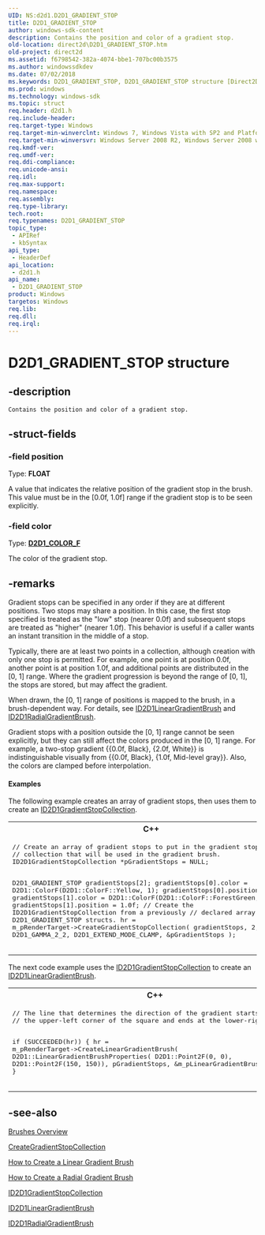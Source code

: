 ```yaml
---
UID: NS:d2d1.D2D1_GRADIENT_STOP
title: D2D1_GRADIENT_STOP
author: windows-sdk-content
description: Contains the position and color of a gradient stop.
old-location: direct2d\D2D1_GRADIENT_STOP.htm
old-project: direct2d
ms.assetid: f6798542-382a-4074-bbe1-707bc00b3575
ms.author: windowssdkdev
ms.date: 07/02/2018
ms.keywords: D2D1_GRADIENT_STOP, D2D1_GRADIENT_STOP structure [Direct2D], d2d1/D2D1_GRADIENT_STOP, direct2d.D2D1_GRADIENT_STOP
ms.prod: windows
ms.technology: windows-sdk
ms.topic: struct
req.header: d2d1.h
req.include-header: 
req.target-type: Windows
req.target-min-winverclnt: Windows 7, Windows Vista with SP2 and Platform Update for Windows Vista [desktop apps | UWP apps]
req.target-min-winversvr: Windows Server 2008 R2, Windows Server 2008 with SP2 and Platform Update for Windows Server 2008 [desktop apps | UWP apps]
req.kmdf-ver: 
req.umdf-ver: 
req.ddi-compliance: 
req.unicode-ansi: 
req.idl: 
req.max-support: 
req.namespace: 
req.assembly: 
req.type-library: 
tech.root: 
req.typenames: D2D1_GRADIENT_STOP
topic_type:
 - APIRef
 - kbSyntax
api_type:
 - HeaderDef
api_location:
 - d2d1.h
api_name:
 - D2D1_GRADIENT_STOP
product: Windows
targetos: Windows
req.lib: 
req.dll: 
req.irql: 
---
```


# D2D1_GRADIENT_STOP structure


## -description



    Contains the position and color of a gradient stop. 


## -struct-fields




### -field position

Type: <b>FLOAT</b>

A value that indicates the relative position of the gradient stop in the brush. This value must be in the [0.0f, 1.0f] range if the gradient stop is to be seen explicitly. 


### -field color

Type: <b><a href="https://msdn.microsoft.com/564d4f41-2da7-49ed-b85a-d1070d662b40">D2D1_COLOR_F</a></b>

The color of the gradient stop.


## -remarks



Gradient stops can be specified in any order if they are at different positions. Two stops may share a position. In this case, the first stop specified is treated as the "low" stop (nearer 0.0f) and subsequent stops are treated as "higher" (nearer 1.0f). This behavior is useful if a caller wants an instant transition in the middle of a stop.

Typically, there are at least two points in a collection, although creation with only one stop is permitted. For example, one point is at position 0.0f, another point is at position 1.0f, and additional points are distributed in the [0, 1] range. Where the gradient progression is beyond the range of [0, 1], the stops are stored, but may affect the gradient. 

When drawn, the [0, 1] range of positions is mapped to the brush, in a brush-dependent way. For details, see <a href="https://msdn.microsoft.com/bbb5e36a-d13d-448e-8686-d14ee99b1ccb">ID2D1LinearGradientBrush</a> and <a href="https://msdn.microsoft.com/21ed2286-e4df-4b77-ba31-e5d5927e16f5">ID2D1RadialGradientBrush</a>. 

Gradient stops with a position outside the [0, 1] range cannot be seen explicitly, but they can still affect the colors produced in the [0, 1] range. For example, a two-stop gradient {{0.0f, Black}, {2.0f, White}} is indistinguishable visually from {{0.0f, Black}, {1.0f, Mid-level gray}}. Also, the colors are clamped before interpolation.


#### Examples

The following example creates an array of gradient stops, then uses them to create 
        an <a href="https://msdn.microsoft.com/982abf9c-4778-4871-a494-5843f0c0addc">ID2D1GradientStopCollection</a>.

<div class="code"><span codelanguage="ManagedCPlusPlus"><table>
<tr>
<th>C++</th>
</tr>
<tr>
<td>
<pre>// Create an array of gradient stops to put in the gradient stop
// collection that will be used in the gradient brush.
ID2D1GradientStopCollection *pGradientStops = NULL;

D2D1_GRADIENT_STOP gradientStops[2];
gradientStops[0].color = D2D1::ColorF(D2D1::ColorF::Yellow, 1);
gradientStops[0].position = 0.0f;
gradientStops[1].color = D2D1::ColorF(D2D1::ColorF::ForestGreen, 1);
gradientStops[1].position = 1.0f;
// Create the ID2D1GradientStopCollection from a previously
// declared array of D2D1_GRADIENT_STOP structs.
hr = m_pRenderTarget-&gt;CreateGradientStopCollection(
    gradientStops,
    2,
    D2D1_GAMMA_2_2,
    D2D1_EXTEND_MODE_CLAMP,
    &amp;pGradientStops
    );
</pre>
</td>
</tr>
</table></span></div>
The next code example uses the <a href="https://msdn.microsoft.com/982abf9c-4778-4871-a494-5843f0c0addc">ID2D1GradientStopCollection</a> to 
        create an <a href="https://msdn.microsoft.com/bbb5e36a-d13d-448e-8686-d14ee99b1ccb">ID2D1LinearGradientBrush</a>.

<div class="code"><span codelanguage="ManagedCPlusPlus"><table>
<tr>
<th>C++</th>
</tr>
<tr>
<td>
<pre>// The line that determines the direction of the gradient starts at
// the upper-left corner of the square and ends at the lower-right corner.

if (SUCCEEDED(hr))
{
    hr = m_pRenderTarget-&gt;CreateLinearGradientBrush(
        D2D1::LinearGradientBrushProperties(
            D2D1::Point2F(0, 0),
            D2D1::Point2F(150, 150)),
        pGradientStops,
        &amp;m_pLinearGradientBrush
        );
}
</pre>
</td>
</tr>
</table></span></div>



## -see-also




<a href="https://msdn.microsoft.com/7a31d9e7-0521-40ee-b2c1-592dfaf5301e">Brushes Overview</a>



<a href="https://msdn.microsoft.com/674ffba5-18c5-46bf-8813-d8d13e5ba903">CreateGradientStopCollection</a>



<a href="https://msdn.microsoft.com/3cf5acc6-2f17-49d4-aca5-a84a846d1749">How to Create a Linear Gradient Brush</a>



<a href="https://msdn.microsoft.com/663743c9-16e9-4e3a-90b2-883ef0b8d5cf">How to Create a Radial Gradient Brush</a>



<a href="https://msdn.microsoft.com/982abf9c-4778-4871-a494-5843f0c0addc">ID2D1GradientStopCollection</a>



<a href="https://msdn.microsoft.com/bbb5e36a-d13d-448e-8686-d14ee99b1ccb">ID2D1LinearGradientBrush</a>



<a href="https://msdn.microsoft.com/21ed2286-e4df-4b77-ba31-e5d5927e16f5">ID2D1RadialGradientBrush</a>
 

 


